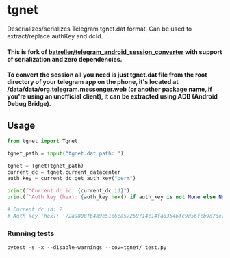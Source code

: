 # tgnet
Deserializes/serializes Telegram tgnet.dat format.
Can be used to extract/replace authKey and dcId.

#### This is fork of [batreller/telegram_android_session_converter](https://github.com/batreller/telegram_android_session_converter) with support of serialization and zero dependencies.
#### To convert the session all you need is just tgnet.dat file from the root directory of your telegram app on the phone, it's located at /data/data/org.telegram.messenger.web (or another package name, if you're using an unofficial client), it can be extracted using ADB (Android Debug Bridge).

## Usage
```python
from tgnet import Tgnet

tgnet_path = input("tgnet.dat path: ")

tgnet = Tgnet(tgnet_path)
current_dc = tgnet.current_datacenter
auth_key = current_dc.get_auth_key("perm")

print(f"Current dc id: {current_dc.id}")
print(f"Auth key (hex): {auth_key.hex() if auth_key is not None else None}")

# Current dc id: 2
# Auth key (hex): '72a9808fb4a9e51e6ca57259714c14fa83546fc9d56fcb9d7de77c59fa13b6d6...'
```

### Running tests
```shell
pytest -s -x --disable-warnings --cov=tgnet/ test.py
```